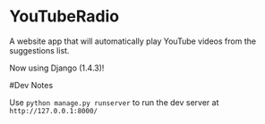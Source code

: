YouTubeRadio
============

A website app that will automatically play YouTube videos from the suggestions list.

Now using Django (1.4.3)!

#Dev Notes

Use `python manage.py runserver` to run the dev server at `http://127.0.0.1:8000/`
